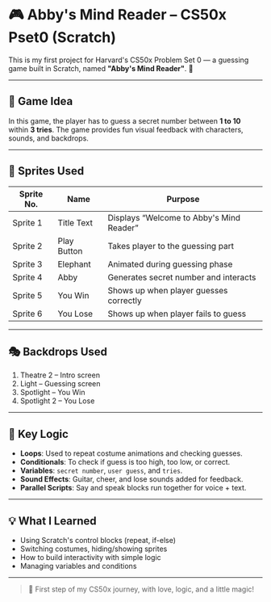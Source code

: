 # 🎮 Abby's Mind Reader – CS50x Pset0 (Scratch)

This is my first project for Harvard's CS50x Problem Set 0 — a guessing game built in Scratch, named **"Abby's Mind Reader"**. 🌟

---

## 🧠 Game Idea
In this game, the player has to guess a secret number between **1 to 10** within **3 tries**. The game provides fun visual feedback with characters, sounds, and backdrops.

---

## 🎨 Sprites Used

| Sprite No. | Name         | Purpose |
|------------|--------------|---------|
| Sprite 1   | Title Text   | Displays “Welcome to Abby's Mind Reader” |
| Sprite 2   | Play Button  | Takes player to the guessing part |
| Sprite 3   | Elephant     | Animated during guessing phase |
| Sprite 4   | Abby         | Generates secret number and interacts |
| Sprite 5   | You Win      | Shows up when player guesses correctly |
| Sprite 6   | You Lose     | Shows up when player fails to guess |

---

## 🎭 Backdrops Used
1. Theatre 2 – Intro screen  
2. Light – Guessing screen  
3. Spotlight – You Win  
4. Spotlight 2 – You Lose  

---

## 🔁 Key Logic

- **Loops**: Used to repeat costume animations and checking guesses.
- **Conditionals**: To check if guess is too high, too low, or correct.
- **Variables**: `secret number`, `user guess`, and `tries`.
- **Sound Effects**: Guitar, cheer, and lose sounds added for feedback.
- **Parallel Scripts**: Say and speak blocks run together for voice + text.

---

## 💡 What I Learned
- Using Scratch's control blocks (repeat, if-else)
- Switching costumes, hiding/showing sprites
- How to build interactivity with simple logic
- Managing variables and conditions

---

> 🌸 First step of my CS50x journey, with love, logic, and a little magic!

